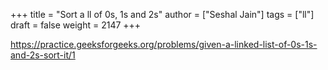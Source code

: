 +++
title = "Sort a ll of 0s, 1s and 2s"
author = ["Seshal Jain"]
tags = ["ll"]
draft = false
weight = 2147
+++

<https://practice.geeksforgeeks.org/problems/given-a-linked-list-of-0s-1s-and-2s-sort-it/1>

